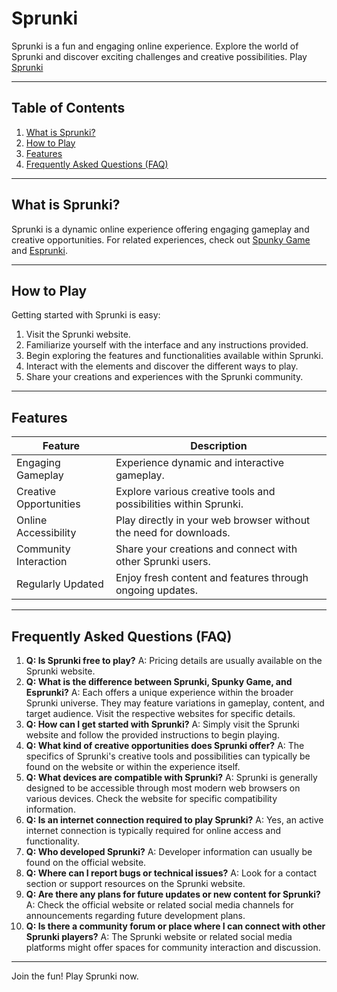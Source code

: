# Sprunki

Sprunki is a fun and engaging online experience. Explore the world of Sprunki and discover exciting challenges and creative possibilities. Play [Sprunki](https://sprunki-incredibox.hashnode.space/)


---

## Table of Contents

1. [What is Sprunki?](#what-is-sprunki)
2. [How to Play](#how-to-play)
3. [Features](#features)
4. [Frequently Asked Questions (FAQ)](#faq)


---

## What is Sprunki? <a name="what-is-sprunki"></a>

Sprunki is a dynamic online experience offering engaging gameplay and creative opportunities.  For related experiences, check out [Spunky Game](https://spunky-game.hashnode.space/) and [Esprunki](https://esprunki.hashnode.space/).


---

## How to Play <a name="how-to-play"></a>

Getting started with Sprunki is easy:

1. Visit the Sprunki website.
2. Familiarize yourself with the interface and any instructions provided.
3. Begin exploring the features and functionalities available within Sprunki.
4. Interact with the elements and discover the different ways to play.
5. Share your creations and experiences with the Sprunki community.


---

## Features <a name="features"></a>

| Feature | Description |
|---|---|
| Engaging Gameplay | Experience dynamic and interactive gameplay. |
| Creative Opportunities | Explore various creative tools and possibilities within Sprunki.  |
| Online Accessibility | Play directly in your web browser without the need for downloads. |
| Community Interaction | Share your creations and connect with other Sprunki users. |
| Regularly Updated |  Enjoy fresh content and features through ongoing updates. |


---

## Frequently Asked Questions (FAQ) <a name="faq"></a>

1. **Q: Is Sprunki free to play?** A: Pricing details are usually available on the Sprunki website.
2. **Q: What is the difference between Sprunki, Spunky Game, and Esprunki?** A: Each offers a unique experience within the broader Sprunki universe.  They may feature variations in gameplay, content, and target audience. Visit the respective websites for specific details.
3. **Q: How can I get started with Sprunki?** A: Simply visit the Sprunki website and follow the provided instructions to begin playing.
4. **Q: What kind of creative opportunities does Sprunki offer?** A: The specifics of Sprunki's creative tools and possibilities can typically be found on the website or within the experience itself.
5. **Q:  What devices are compatible with Sprunki?** A:  Sprunki is generally designed to be accessible through most modern web browsers on various devices. Check the website for specific compatibility information.
6. **Q: Is an internet connection required to play Sprunki?** A: Yes, an active internet connection is typically required for online access and functionality.
7. **Q:  Who developed Sprunki?** A: Developer information can usually be found on the official website.
8. **Q: Where can I report bugs or technical issues?** A:  Look for a contact section or support resources on the Sprunki website.
9. **Q: Are there any plans for future updates or new content for Sprunki?** A: Check the official website or related social media channels for announcements regarding future development plans.
10. **Q: Is there a community forum or place where I can connect with other Sprunki players?** A: The Sprunki website or related social media platforms might offer spaces for community interaction and discussion.


---

Join the fun! Play Sprunki now.
